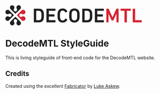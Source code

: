 <p>
  <svg id="decode-logo" xmlns="http://www.w3.org/2000/svg" width="426" height="64" viewBox="0 0 426 64">
    <g id="mtl" fill="#D82332">
      <path id="L" d="M397.345 11.79c0-.42.21-.63.63-.63h6.174c.42 0 .63.21.63.63v35.153c0 .252.125.38.377.38h19.656c.42 0 .63.21.63.63v5.417c0 .42-.21.63-.63.63h-26.838c-.42 0-.63-.21-.63-.63V11.79z"/>
      <path id="T" d="M372.207 54c-.42 0-.63-.21-.63-.63V18.216c0-.252-.126-.378-.378-.378h-11.215c-.42 0-.63-.21-.63-.63V11.79c0-.42.21-.63.63-.63h30.618c.42 0 .63.21.63.63v5.418c0 .42-.21.63-.63.63H379.39c-.252 0-.378.126-.378.378V53.37c0 .42-.21.63-.63.63h-6.175z"/>
      <path id="M" d="M315.066 11.79c0-.42.21-.63.63-.63h5.607c.546 0 .903.21 1.07.63l11.78 26.397h.254L346 11.79c.168-.42.524-.63 1.07-.63h5.544c.42 0 .63.21.63.63v41.58c0 .42-.21.63-.63.63h-5.48c-.42 0-.63-.21-.63-.63V27.162h-.252l-9.072 20.16c-.252.546-.65.818-1.197.818h-3.654c-.546 0-.946-.272-1.198-.818l-9.072-20.16h-.252V53.37c0 .42-.21.63-.63.63h-5.482c-.42 0-.63-.21-.63-.63V11.79z"/>
    </g>
    <g id="decode" fill="#212121">
      <path id="E" d="M279.156 11.79c0-.42.21-.63.63-.63h26.84c.42 0 .628.21.628.63v5.418c0 .42-.21.63-.63.63H286.97c-.253 0-.38.126-.38.378v10.458c0 .252.127.378.38.378h16.567c.42 0 .63.21.63.63V35.1c0 .42-.21.63-.63.63H286.97c-.253 0-.38.126-.38.378v10.836c0 .252.127.38.38.38h19.655c.42 0 .63.21.63.63v5.417c0 .42-.21.63-.63.63h-26.838c-.42 0-.63-.21-.63-.63V11.79z"/>
      <path id="D" d="M239.78 11.79c0-.42.212-.63.632-.63h15.31c7.475 0 12.24 3.17 14.3 9.513.168.546.314 1.124.44 1.732.126.61.242 1.354.347 2.237.104.882.178 1.963.22 3.245.042 1.28.062 2.845.062 4.693 0 1.848-.02 3.412-.062 4.693s-.115 2.362-.22 3.244c-.105.883-.222 1.628-.347 2.236-.127.61-.273 1.188-.44 1.732C267.962 50.83 263.195 54 255.72 54h-15.308c-.42 0-.63-.21-.63-.63V11.79zm7.435 35.153c0 .252.127.38.38.38h6.362c2.394 0 4.314-.42 5.764-1.26s2.49-2.228 3.12-4.16c.125-.294.23-.66.314-1.102.084-.44.158-1.008.22-1.7.063-.693.116-1.564.16-2.614.04-1.05.06-2.353.06-3.906 0-1.554-.02-2.856-.06-3.906-.044-1.05-.097-1.932-.16-2.646-.06-.714-.136-1.28-.22-1.7s-.19-.778-.314-1.072c-.63-1.932-1.67-3.318-3.12-4.158-1.448-.84-3.37-1.26-5.763-1.26h-6.363c-.252 0-.38.126-.38.378v28.727z"/>
      <path id="O" d="M215.274 54.693c-3.696 0-6.867-.872-9.513-2.615-2.645-1.742-4.514-4.314-5.606-7.717-.21-.67-.388-1.343-.535-2.016-.148-.672-.264-1.448-.348-2.33-.084-.883-.147-1.922-.19-3.12s-.062-2.635-.062-4.314c0-1.68.02-3.12.063-4.315.042-1.197.105-2.237.19-3.12s.2-1.658.346-2.33.324-1.344.534-2.016c1.092-3.403 2.96-5.975 5.607-7.718 2.647-1.743 5.818-2.615 9.514-2.615 3.738 0 6.93.872 9.576 2.615s4.515 4.315 5.606 7.717c.21.67.39 1.343.536 2.015s.263 1.45.347 2.33.145 1.922.187 3.12c.042 1.197.063 2.635.063 4.315 0 1.68-.02 3.118-.063 4.315s-.104 2.236-.188 3.118c-.085.883-.2 1.66-.348 2.33-.147.674-.325 1.346-.536 2.018-1.092 3.403-2.96 5.976-5.606 7.718-2.645 1.743-5.837 2.615-9.576 2.615zm0-6.677c2.142 0 3.864-.494 5.166-1.48 1.302-.988 2.247-2.363 2.835-4.127.126-.38.23-.82.314-1.324s.157-1.134.22-1.89.116-1.67.158-2.74c.042-1.072.062-2.363.062-3.875 0-1.51-.02-2.803-.062-3.874s-.095-1.984-.158-2.74c-.062-.757-.137-1.387-.22-1.89-.085-.505-.19-.946-.315-1.324-.588-1.764-1.533-3.14-2.835-4.126s-3.024-1.48-5.166-1.48c-2.142 0-3.854.494-5.134 1.48-1.28.987-2.216 2.362-2.804 4.126-.126.378-.24.82-.346 1.323-.105.504-.19 1.134-.252 1.89-.063.756-.105 1.67-.126 2.74s-.03 2.363-.03 3.876.01 2.804.03 3.876c.02 1.07.063 1.984.126 2.74s.147 1.386.252 1.89c.105.504.22.945.346 1.323.588 1.763 1.522 3.138 2.804 4.126 1.28.985 2.992 1.48 5.134 1.48z"/>
      <path id="C" d="M163.93 44.172c-.21-.672-.39-1.334-.536-1.984s-.263-1.407-.347-2.268c-.084-.86-.147-1.87-.19-3.024s-.062-2.594-.062-4.315c0-1.68.02-3.107.063-4.283.042-1.176.105-2.194.19-3.056.083-.86.2-1.616.346-2.267.147-.65.326-1.312.536-1.985 1.092-3.528 2.93-6.163 5.512-7.906s5.702-2.615 9.355-2.615c3.444 0 6.416.82 8.915 2.457 2.5 1.638 4.357 3.885 5.576 6.74.126.38.02.63-.315.757l-5.355 2.584c-.378.21-.65.105-.82-.315-.713-1.513-1.69-2.815-2.928-3.907-1.24-1.092-2.93-1.638-5.072-1.638-2.058 0-3.707.504-4.945 1.512-1.24 1.008-2.152 2.394-2.74 4.158-.127.462-.242.924-.347 1.386s-.19 1.062-.252 1.796-.105 1.627-.126 2.677c-.02 1.05-.032 2.352-.032 3.906 0 1.595.01 2.907.032 3.937s.063 1.91.126 2.646c.063.734.147 1.344.252 1.826.105.482.22.934.346 1.353.588 1.765 1.5 3.15 2.74 4.158 1.24 1.01 2.888 1.514 4.946 1.514 2.142 0 3.833-.547 5.072-1.64 1.24-1.09 2.215-2.394 2.93-3.905.167-.42.44-.526.818-.315l5.355 2.583c.336.126.44.378.315.756-1.218 2.856-3.077 5.103-5.576 6.74-2.5 1.64-5.47 2.458-8.915 2.458-3.654 0-6.772-.872-9.355-2.615-2.583-1.74-4.42-4.377-5.512-7.905z"/>
      <path id="E_1_" d="M128.146 11.79c0-.42.21-.63.63-.63h26.838c.42 0 .63.21.63.63v5.418c0 .42-.21.63-.63.63h-19.656c-.252 0-.378.126-.378.378v10.458c0 .252.126.378.378.378h16.57c.42 0 .63.21.63.63V35.1c0 .42-.21.63-.63.63h-16.57c-.252 0-.378.126-.378.378v10.836c0 .252.126.38.378.38h19.656c.42 0 .63.21.63.63v5.417c0 .42-.21.63-.63.63h-26.84c-.42 0-.63-.21-.63-.63V11.79z"/>
      <path id="D_1_" d="M88.77 11.79c0-.42.21-.63.63-.63h15.31c7.476 0 12.243 3.17 14.3 9.513.17.546.316 1.124.442 1.732.126.61.24 1.354.346 2.237.105.882.18 1.963.22 3.245.043 1.28.064 2.845.064 4.693 0 1.848-.02 3.412-.063 4.693s-.117 2.362-.222 3.244c-.105.883-.22 1.628-.346 2.236-.126.61-.273 1.188-.44 1.732C116.95 50.83 112.185 54 104.708 54H89.4c-.42 0-.63-.21-.63-.63V11.79zm7.435 35.153c0 .252.126.38.378.38h6.363c2.394 0 4.315-.42 5.765-1.26s2.49-2.228 3.12-4.16c.126-.294.23-.66.315-1.102.084-.44.157-1.008.22-1.7.063-.693.116-1.564.158-2.614.042-1.05.063-2.353.063-3.906 0-1.554-.02-2.856-.063-3.906-.042-1.05-.095-1.932-.158-2.646s-.136-1.28-.22-1.7-.19-.778-.315-1.072c-.63-1.932-1.67-3.318-3.12-4.158-1.448-.84-3.37-1.26-5.764-1.26h-6.363c-.252 0-.378.126-.378.378v28.727z"/>
    </g>
    <g id="petals">
      <path id="petal-left" fill="#212121" d="M11.215 15.93c2.158 1.796 15.505 15.92 15.505 15.92S15.257 43.6 12.458 46.64C6.16 53.47-3.936 45.383 1.602 37.72c1.685-2.333 5.66-3.883 9.385-1.488 2.887 1.854 5.466.593 6.974-.87 1.416-1.37 2.365-4.238.043-6.945-1.456-1.696-4.476-2.52-7.048-.844-3.068 2-6.842 1.125-8.628-.695-6.216-6.33 1.54-15.66 8.888-10.948"/>
      <path id="petal-bottom" fill="#212121" d="M15.46 52.203c1.782-2.172 15.81-15.61 15.81-15.61s11.67 11.54 14.686 14.358c6.787 6.343-1.246 16.51-8.857 10.933-2.317-1.696-3.855-5.697-1.48-9.45 1.843-2.905.59-5.503-.862-7.02-1.36-1.426-4.21-2.38-6.898-.043-1.685 1.466-2.503 4.507-.838 7.097 1.985 3.09 1.117 6.89-.69 8.688-6.287 6.257-15.553-1.552-10.873-8.952"/>
      <path id="petal-right" fill="#D82331" d="M51.483 15.93c7.348-4.712 15.104 4.62 8.89 10.948-1.787 1.82-5.56 2.694-8.63.695-2.572-1.676-5.59-.852-7.048.844-2.322 2.707-1.372 5.575.042 6.946 1.51 1.462 4.088 2.724 6.974.87 3.727-2.396 7.7-.846 9.385 1.487 5.538 7.663-4.558 15.75-10.856 8.918C47.44 43.6 35.977 31.85 35.977 31.85s13.35-14.124 15.505-15.92"/>
      <path id="petal-top" fill="#212121" d="M15.46 11.657C10.78 4.26 20.044-3.55 26.33 2.707c1.807 1.798 2.675 5.6.69 8.688-1.665 2.59-.846 5.63.838 7.096 2.688 2.34 5.537 1.384 6.898-.04 1.452-1.52 2.705-4.117.863-7.022-2.376-3.752-.837-7.753 1.48-9.45 7.61-5.576 15.643 4.59 8.856 10.93C42.94 15.73 31.27 27.27 31.27 27.27S17.243 13.83 15.46 11.66"/>
    </g>
  </svg>
</p>

# DecodeMTL StyleGuide

This is living styleguide of front-end code for the DecodeMTL website.


## Credits

Created using the excellent [Fabricator](http://fbrctr.github.io/) by [Luke Askew](http://twitter.com/lukeaskew).
